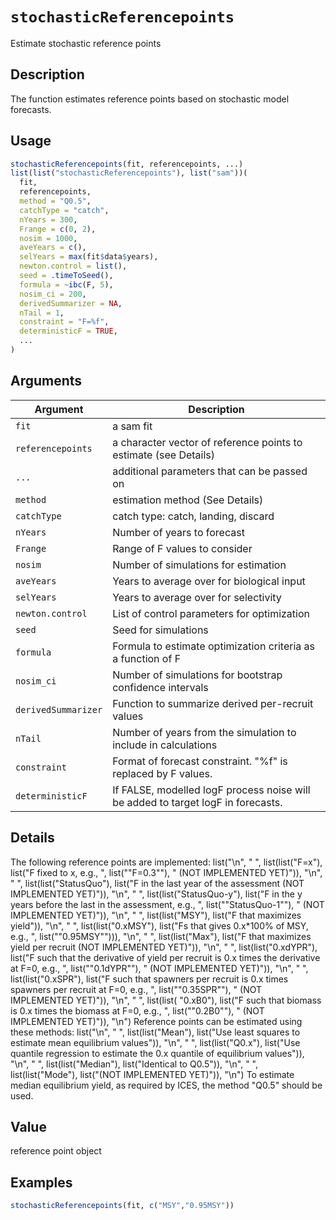# `stochasticReferencepoints`

Estimate stochastic reference points


## Description

The function estimates reference points based on stochastic model forecasts.


## Usage

```r
stochasticReferencepoints(fit, referencepoints, ...)
list(list("stochasticReferencepoints"), list("sam"))(
  fit,
  referencepoints,
  method = "Q0.5",
  catchType = "catch",
  nYears = 300,
  Frange = c(0, 2),
  nosim = 1000,
  aveYears = c(),
  selYears = max(fit$data$years),
  newton.control = list(),
  seed = .timeToSeed(),
  formula = ~ibc(F, 5),
  nosim_ci = 200,
  derivedSummarizer = NA,
  nTail = 1,
  constraint = "F=%f",
  deterministicF = TRUE,
  ...
)
```


## Arguments

Argument      |Description
------------- |----------------
`fit`     |     a sam fit
`referencepoints`     |     a character vector of reference points to estimate (see Details)
`...`     |     additional parameters that can be passed on
`method`     |     estimation method (See Details)
`catchType`     |     catch type: catch, landing, discard
`nYears`     |     Number of years to forecast
`Frange`     |     Range of F values to consider
`nosim`     |     Number of simulations for estimation
`aveYears`     |     Years to average over for biological input
`selYears`     |     Years to average over for selectivity
`newton.control`     |     List of control parameters for optimization
`seed`     |     Seed for simulations
`formula`     |     Formula to estimate optimization criteria as a function of F
`nosim_ci`     |     Number of simulations for bootstrap confidence intervals
`derivedSummarizer`     |     Function to summarize derived per-recruit values
`nTail`     |     Number of years from the simulation to include in calculations
`constraint`     |     Format of forecast constraint. "%f" is replaced by F values.
`deterministicF`     |     If FALSE, modelled logF process noise will be added to target logF in forecasts.


## Details

The following reference points are implemented:
 list("\n", "   ", list(list("F=x"), list("F fixed to x, e.g., ", list("\"F=0.3\""), " (NOT IMPLEMENTED YET)")), "\n", "   ", list(list("StatusQuo"), list("F in the last year of the assessment (NOT IMPLEMENTED YET)")), "\n", "   ", list(list("StatusQuo-y"), list("F in the y years before the last in the assessment, e.g., ", list("\"StatusQuo-1\""), " (NOT IMPLEMENTED YET)")), "\n", "   ", list(list("MSY"), list("F that maximizes yield")), "\n", "   ", list(list("0.xMSY"), list("Fs that gives 0.x*100% of MSY, e.g., ", 
    list("\"0.95MSY\""))), "\n", "   ", list(list("Max"), list("F that maximizes yield per recruit (NOT IMPLEMENTED YET)")), "\n", "   ", list(list("0.xdYPR"), list("F such that the derivative of yield per recruit is 0.x times the derivative at F=0, e.g., ", list("\"0.1dYPR\""), " (NOT IMPLEMENTED YET)")), "\n", "   ", list(list("0.xSPR"), list("F such that spawners per recruit is 0.x times spawners per recruit at F=0, e.g., ", list("\"0.35SPR\""), " (NOT IMPLEMENTED YET)")), "\n", "   ", list(list(
    "0.xB0"), list("F such that biomass is 0.x times the biomass at F=0, e.g., ", list("\"0.2B0\""), " (NOT IMPLEMENTED YET)")), "\n") 
 Reference points can be estimated using these methods:
 list("\n", "   ", list(list("Mean"), list("Use least squares to estimate mean equilibrium values")), "\n", "   ", list(list("Q0.x"), list("Use quantile regression to estimate the 0.x quantile of equilibrium values")), "\n", "   ", list(list("Median"), list("Identical to Q0.5")), "\n", "   ", list(list("Mode"), list("(NOT IMPLEMENTED YET)")), "\n") 
 To estimate median equilibrium yield, as required by ICES, the method "Q0.5" should be used.


## Value

reference point object


## Examples

```r
stochasticReferencepoints(fit, c("MSY","0.95MSY"))
```


